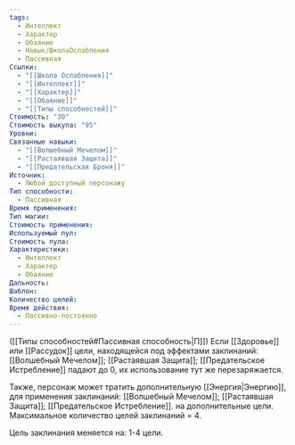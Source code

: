 ```yaml
---
tags:
  - Интеллект
  - Характер
  - Обаяние
  - Навык/ШколаОслабления
  - Пассивная
Ссылки:
  - "[[Школа Ослабления]]"
  - "[[Интеллект]]"
  - "[[Характер]]"
  - "[[Обаяние]]"
  - "[[Типы способностей]]"
Стоимость: "30"
Стоимость выкупа: "95"
Уровни: 
Связанные навыки:
  - "[[Волшебный Мечелом]]"
  - "[[Растаявшая Защита]]"
  - "[[Предательская Броня]]"
Источник:
  - Любой доступный персонажу
Тип способности:
  - Пассивная
Время применения: 
Тип магии: 
Стоимость применения: 
Используемый пул: 
Стоимость пула: 
Характеристики:
  - Интеллект
  - Характер
  - Обаяние
Дальность: 
Шаблон: 
Количество целей: 
Время действия:
  - Пассивно-постоянно
---
```

([[Типы способностей#Пассивная способность|П]]) Если [[Здоровье]] или [[Рассудок]] цели, находящейся под эффектами заклинаний: [[Волшебный Мечелом]]; [[Растаявшая Защита]]; [[Предательское Истребление]] падают до 0, их использование тут же перезаряжается. 

Также, персонаж может тратить дополнительную [[Энергия|Энергию]], для применения заклинаний: [[Волшебный Мечелом]]; [[Растаявшая Защита]]; [[Предательское Истребление]]. на дополнительные цели. Максимальное количество целей заклинаний = 4. 

Цель заклинания меняется на: 1-4 цели. 